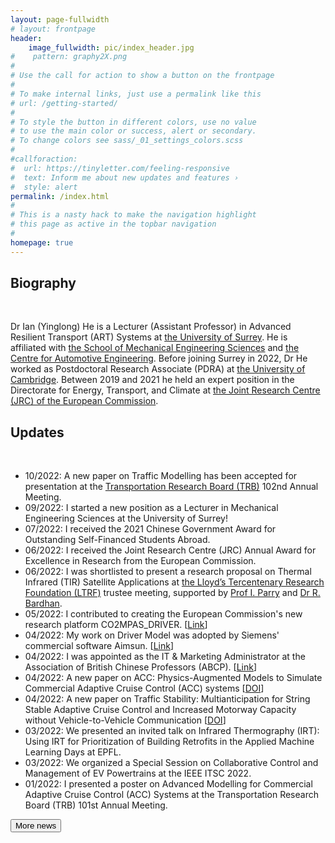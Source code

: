 ```yaml
---
layout: page-fullwidth
# layout: frontpage
header: 
    image_fullwidth: pic/index_header.jpg
#    pattern: graphy2X.png
#
# Use the call for action to show a button on the frontpage
#
# To make internal links, just use a permalink like this
# url: /getting-started/
#
# To style the button in different colors, use no value
# to use the main color or success, alert or secondary.
# To change colors see sass/_01_settings_colors.scss
#
#callforaction:
#  url: https://tinyletter.com/feeling-responsive
#  text: Inform me about new updates and features ›
#  style: alert
permalink: /index.html
#
# This is a nasty hack to make the navigation highlight
# this page as active in the topbar navigation
#
homepage: true
---
```


<h2>Biography</h2> <br>

Dr Ian (Yinglong) He is a Lecturer (Assistant Professor) in Advanced Resilient Transport (ART) Systems at <a href="https://www.surrey.ac.uk/" target="_blank">the University of Surrey</a>. He is affiliated with <a href="https://www.surrey.ac.uk/school-mechanical-engineering-sciences" target="_blank">the School of Mechanical Engineering Sciences</a> and <a href="https://www.surrey.ac.uk/centre-automotive-engineering" target="_blank">the Centre for Automotive Engineering</a>. Before joining Surrey in 2022, Dr He worked as Postdoctoral Research Associate (PDRA) at <a href="https://www.cam.ac.uk/" target="_blank">the University of Cambridge</a>. Between 2019 and 2021 he held an expert position in the Directorate for Energy, Transport, and Climate at <a href="https://ec.europa.eu/info/departments/joint-research-centre_en" target="_blank">the Joint Research Centre (JRC) of the European Commission</a>.

<h2>Updates</h2> <br>

- 10/2022: A new paper on Traffic Modelling has been accepted for presentation at the <a href="https://www.trb.org/AnnualMeeting/AnnualMeeting.aspx" target="_blank">Transportation Research Board (TRB)</a> 102nd Annual Meeting.
- 09/2022: I started a new position as a Lecturer in Mechanical Engineering Sciences at the University of Surrey!
- 07/2022: I received the 2021 Chinese Government Award for Outstanding Self-Financed Students Abroad. 
- 06/2022: I received the Joint Research Centre (JRC) Annual Award for Excellence in Research from the European Commission. 
- 06/2022: I was shortlisted to present a research proposal on Thermal Infrared (TIR) Satellite Applications at <a href="https://www.lloyds.com/about-lloyds/responsible-business/community/tercentenary-research-foundation" target="_blank">the Lloyd’s Tercentenary Research Foundation (LTRF)</a> trustee meeting, supported by <a href="https://www.ast.cam.ac.uk/people/ian.r.parry" target="_blank">Prof I. Parry</a> and <a href="https://www.arct.cam.ac.uk/people/dr-ronita-bardhan" target="_blank">Dr R. Bardhan</a>. 
- 05/2022: I contributed to creating the European Commission's new research platform CO2MPAS_DRIVER. [<a href="https://co2mpas-driver.readthedocs.io/en/latest/index.html" target="_blank">Link</a>]
- 04/2022: My work on Driver Model was adopted by Siemens' commercial software Aimsun. [<a href="https://www.aimsun.com/knowledge-base/mfc-and-battery-consumption-model/" target="_blank">Link</a>]
- 04/2022: I was appointed as the IT & Marketing Administrator at the Association of British Chinese Professors (ABCP). [<a href="https://abcp.org.uk/people/committee/" target="_blank">Link</a>]
- 04/2022: A new paper on ACC: Physics-Augmented Models to Simulate Commercial Adaptive Cruise Control (ACC) systems [<a href="https://doi.org/10.1016/j.trc.2022.103692"  target="_blank">DOI</a>]
- 04/2022: A new paper on Traffic Stability: Multianticipation for String Stable Adaptive Cruise Control and Increased Motorway Capacity without Vehicle-to-Vehicle Communication [<a href="https://doi.org/10.1016/j.trc.2022.103687"  target="_blank">DOI</a>]
- 03/2022: We presented an invited talk on Infrared Thermography (IRT): Using IRT for Prioritization of Building Retrofits in the Applied Machine Learning Days at EPFL. 
- 03/2022: We organized a Special Session on Collaborative Control and Management of EV Powertrains at the IEEE ITSC 2022. 
- 01/2022: I presented a poster on Advanced Modelling for Commercial Adaptive Cruise Control (ACC) Systems at the Transportation Research Board (TRB) 101st Annual Meeting.

<a href="{{ site.url }}{{ site.baseurl }}/news">
<button type="button">More news</button>
</a>
